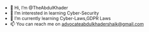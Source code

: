 - 👋 Hi, I’m @TheAbdulKhader
- 👀 I’m interested in learning Cyber-Security
- 🌱 I’m currently learning Cyber-Laws,GDPR Laws
- 📫 You can reach me on advocateabdulkhadershaik@gmail.com

<!---
TheAbdulKhader/TheAbdulKhader is a ✨ special ✨ repository because its `README.md` (this file) appears on your GitHub profile.
You can click the Preview link to take a look at your changes.
--->

